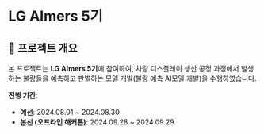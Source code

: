 # LG AImers 5기

## 📌 프로젝트 개요
본 프로젝트는 **LG AImers 5기**에 참여하여, 차량 디스플레이 생산 공정 과정에서 발생하는 불량들을 예측하고 판별하는 모델 개발(불량 예측 AI모델 개발)을 수행하였습니다.

**진행 기간**:
  - **예선**: 2024.08.01 ~ 2024.08.30  
  - **본선 (오프라인 해커톤)**: 2024.09.28 ~ 2024.09.29 
